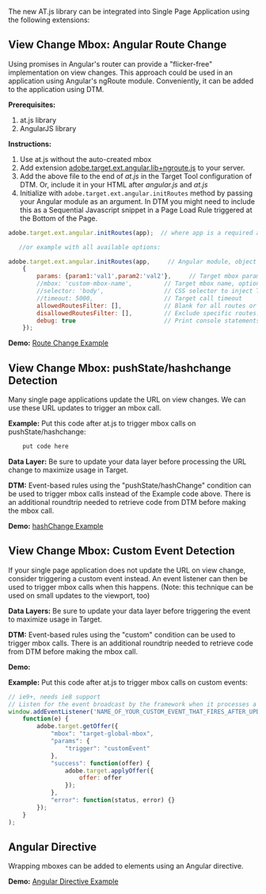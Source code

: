 

The new AT.js library can be integrated into Single Page Application using the following extensions:

## View Change Mbox: Angular Route Change
Using promises in Angular's router can provide a "flicker-free" implementation on view changes.  This approach could be used in an application using Angular's ngRoute module.  Conveniently, it can be added to the application using DTM.

**Prerequisites:** 
  1. at.js library
  1. AngularJS library 

**Instructions:** 
  1. Use at.js without the auto-created mbox
  1. Add extension [adobe.target.ext.angular.lib+ngroute.js](https://github.com/Adobe-Marketing-Cloud/target-spa-extensions/blob/master/src/angular/adobe.target.ext.angular.lib%2Bngroute.js) to your server.
  1. Add the above file to the end of _at.js_ in the Target Tool configuration of DTM.  Or, include it in your HTML after _angular.js_ and _at.js_
  1. Initialize with `adobe.target.ext.angular.initRoutes` method by passing your Angular module as an argument. In DTM you might need to include this as a Sequential Javascript snippet in a Page Load Rule triggered at the Bottom of the Page. 

``` javascript
adobe.target.ext.angular.initRoutes(app);  // where app is a required argument, reference to an Angular module, can be object or string name

   //or example with all available options:

adobe.target.ext.angular.initRoutes(app,     // Angular module, object reference or string, required 
    {
        params: {param1:'val1',param2:'val2'},     // Target mbox parameters, optional
        //mbox: 'custom-mbox-name',         // Target mbox name, optional
        //selector: 'body',                 // CSS selector to inject Target content to, optional
        //timeout: 5000,                    // Target call timeout
        allowedRoutesFilter: [],            // Blank for all routes or restrict to specific routes: ['/','/about','/item/:id']
        disallowedRoutesFilter: [],         // Exclude specific routes: ['/login','/privacy']
        debug: true                         // Print console statements
    });
```  

**Demo:** [Route Change Example](http://adobe-marketing-cloud.github.io/target-sdk-libraries/demos/examples/angular/route_change_demo.html)

## View Change Mbox: pushState/hashchange Detection
Many single page applications update the URL on view changes. We can use these URL updates to trigger an mbox call.

**Example:** Put this code after at.js to trigger mbox calls on pushState/hashchange:  

``` javascript
    put code here
```  


**Data Layer:** Be sure to update your data layer before processing the URL change to maximize usage in Target.

**DTM:** Event-based rules using the "pushState/hashChange" condition can be used to trigger mbox calls instead of the Example code above.  There is an additional roundtrip needed to retrieve code from DTM before making the mbox call.

**Demo:**
[hashChange Example](http://adobe-marketing-cloud.github.io/target-sdk-libraries/demos/examples/classic/hash_change_event.html)

## View Change Mbox: Custom Event Detection
If your single page application does not update the URL on view change, consider triggering a custom event instead.  An event listener can then be used to trigger mbox calls when this happens. (Note: this technique can be used on small updates to the viewport, too)

**Data Layers:** Be sure to update your data layer before triggering the event to maximize usage in Target.

**DTM:** Event-based rules using the "custom" condition can be used to trigger mbox calls.  There is an additional roundtrip needed to retrieve code from DTM before making the mbox call.

**Demo:**

**Example:** Put this code after at.js to trigger mbox calls on custom events:  

``` javascript
// ie9+, needs ie8 support
// Listen for the event broadcast by the framework when it processes a view change
window.addEventListener('NAME_OF_YOUR_CUSTOM_EVENT_THAT_FIRES_AFTER_UPDATING_THE_DATA_LAYER',
    function(e) {
        adobe.target.getOffer({
            "mbox": "target-global-mbox",
            "params": {
                "trigger": "customEvent"
            },
            "success": function(offer) {
                adobe.target.applyOffer({
                    offer: offer
                });
            },
            "error": function(status, error) {}
        });
    }
);
```  

## Angular Directive
Wrapping mboxes can be added to elements using an Angular directive.

**Demo:**
[Angular Directive Example](http://adobe-marketing-cloud.github.io/target-sdk-libraries/demos/examples/angular/directive_example.html)